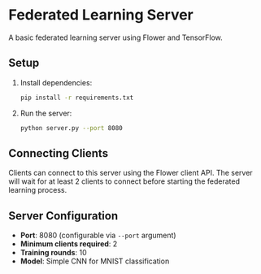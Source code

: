# Federated Learning Server

A basic federated learning server using Flower and TensorFlow.

## Setup

1. Install dependencies:
   ```bash
   pip install -r requirements.txt
   ```

2. Run the server:
   ```bash
   python server.py --port 8080
   ```

## Connecting Clients

Clients can connect to this server using the Flower client API. The server will wait for at least 2 clients to connect before starting the federated learning process.

## Server Configuration

- **Port**: 8080 (configurable via `--port` argument)
- **Minimum clients required**: 2
- **Training rounds**: 10
- **Model**: Simple CNN for MNIST classification
